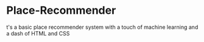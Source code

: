 # Place-Recommender
t's a basic place recommender system with a touch of machine learning and a dash of HTML and CSS
